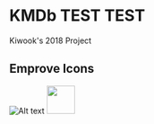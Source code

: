 # KMDb TEST TEST
Kiwook's 2018 Project 


## Emprove Icons

![Alt text](https://github.com/EmproveIt/consumer/blob/development/public/images/ic_add_photo_dark_gray.svg)
<img src="https://github.com/EmproveIt/consumer/blob/development/public/images/ic_add_photo_dark_gray.svg" width="50"/>

